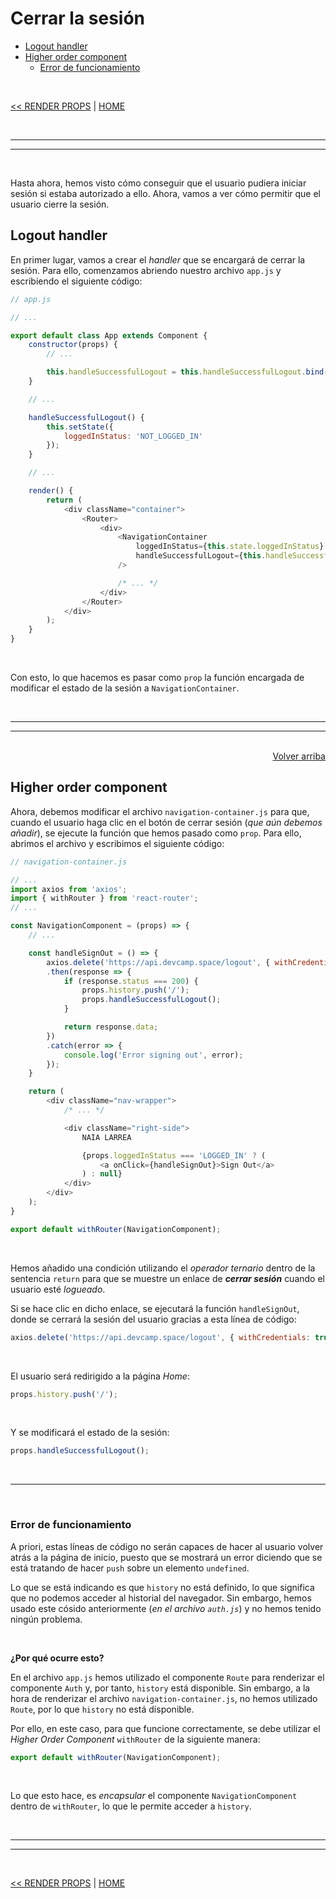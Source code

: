 # Cerrar la sesión

<div id='index'></div>

* [Logout handler](#logout-handler)
* [Higher order component](#higher-order-component)
    * [Error de funcionamiento](#error-de-funcionamiento)

<br/>

[<< RENDER PROPS](./23_render_props.md#render-props) | [HOME](../../../README.md#devcamp)


<br/><hr/>
<hr/><br/>


Hasta ahora, hemos visto cómo conseguir que el usuario pudiera iniciar sesión si estaba autorizado a ello. Ahora, vamos a ver cómo permitir que el usuario cierre la sesión.


## Logout handler

En primer lugar, vamos a crear el *handler* que se encargará de cerrar la sesión. Para ello, comenzamos abriendo nuestro archivo `app.js` y escribiendo el siguiente código:

```js
// app.js

// ...

export default class App extends Component {
    constructor(props) {
        // ...

        this.handleSuccessfulLogout = this.handleSuccessfulLogout.bind(this);
    }

    // ...

    handleSuccessfulLogout() {
        this.setState({
            loggedInStatus: 'NOT_LOGGED_IN'
        });
    }

    // ...

    render() {
        return (
            <div className="container">
                <Router>
                    <div>
                        <NavigationContainer
                            loggedInStatus={this.state.loggedInStatus}
                            handleSuccessfulLogout={this.handleSuccessfulLogout}
                        />

                        /* ... */
                    </div>
                </Router>
            </div>
        );
    }
}
```

<br/>

Con esto, lo que hacemos es pasar como `prop` la función encargada de modificar el estado de la sesión a `NavigationContainer`.


<br/><hr/>
<hr/><br/>


<div align='right'>
    <a href='#index'>Volver arriba</a>
</div>


## Higher order component

Ahora, debemos modificar el archivo `navigation-container.js` para que, cuando el usuario haga clic en el botón de cerrar sesión (*que aún debemos añadir*), se ejecute la función que hemos pasado como `prop`. Para ello, abrimos el archivo y escribimos el siguiente código:

```js
// navigation-container.js

// ...
import axios from 'axios';
import { withRouter } from 'react-router';
// ...

const NavigationComponent = (props) => {
    // ...

    const handleSignOut = () => {
        axios.delete('https://api.devcamp.space/logout', { withCredentials: true })
        .then(response => {
            if (response.status === 200) {
                props.history.push('/');
                props.handleSuccessfulLogout();
            }

            return response.data;
        })
        .catch(error => {
            console.log('Error signing out', error);
        });
    }

    return (
        <div className="nav-wrapper">
            /* ... */

            <div className="right-side">
                NAIA LARREA

                {props.loggedInStatus === 'LOGGED_IN' ? (
                    <a onClick={handleSignOut}>Sign Out</a>
                ) : null}
            </div>
        </div>
    );
}

export default withRouter(NavigationComponent);
```

<br/>

Hemos añadido una condición utilizando el *operador ternario* dentro de la sentencia `return` para que se muestre un enlace de ***cerrar sesión*** cuando el usuario esté *logueado*.

Si se hace clic en dicho enlace, se ejecutará la función `handleSignOut`, donde se cerrará la sesión del usuario gracias a esta línea de código:

```js
axios.delete('https://api.devcamp.space/logout', { withCredentials: true })
```

<br/>

El usuario será redirigido a la página *Home*:

```js
props.history.push('/');
```

<br/>

Y se modificará el estado de la sesión:

```js
props.handleSuccessfulLogout();
```


<br/><hr/><br/>


### Error de funcionamiento

A priori, estas líneas de código no serán capaces de hacer al usuario volver atrás a la página de inicio, puesto que se mostrará un error diciendo que se está tratando de hacer `push` sobre un elemento `undefined`.

Lo que se está indicando es que `history` no está definido, lo que significa que no podemos acceder al historial del navegador. Sin embargo, hemos usado este cósido anteriormente (*en el archivo `auth.js`*) y no hemos tenido ningún problema.

<br/>

**¿Por qué ocurre esto?**

En el archivo `app.js` hemos utilizado el componente `Route` para renderizar el componente `Auth` y, por tanto, `history` está disponible. Sin embargo, a la hora de renderizar el archivo `navigation-container.js`, no hemos utilizado `Route`, por lo que `history` no está disponible.

Por ello, en este caso, para que funcione correctamente, se debe utilizar el *Higher Order Component* `withRouter` de la siguiente manera:

```js
export default withRouter(NavigationComponent);
```

<br/>

Lo que esto hace, es *encapsular* el componente `NavigationComponent` dentro de `withRouter`, lo que le permite acceder a `history`.


<br/><hr/>
<hr/><br/>


[<< RENDER PROPS](./23_render_props.md#render-props) | [HOME](../../../README.md#devcamp)